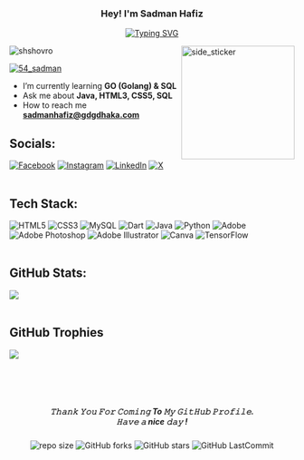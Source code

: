

<h3 align="center"> Hey! I'm  <strong> Sadman Hafiz </strong> </h3>

<div align="center"> 
  
[![Typing SVG](https://readme-typing-svg.herokuapp.com?font=poppins&size=20&duration=4000&color=4267B2&background=EB00FF00&center=true&vCenter=true&width=600&lines=A++Passionate++Developer++From++Bangladesh)](https://git.io/typing-svg)
</div>


<img align="right" width=200px height=200px alt="side_sticker" src="https://media.giphy.com/media/TEnXkcsHrP4YedChhA/giphy.gif" />


<p align="left"> <img src="https://komarev.com/ghpvc/?username=shshovro&label=Profile%20views&color=0e75b6&style=flat" alt="shshovro" /> </p>

<p align="left"> <a href="https://twitter.com/54_sadman" target="blank"><img src="https://img.shields.io/twitter/follow/54_sadman?logo=twitter&style=for-the-badge" alt="54_sadman" /></a> </p>

- I’m currently learning **GO (Golang) & SQL**
- Ask me about **Java, HTML3, CSS5, SQL**
- How to reach me **sadmanhafiz@gdgdhaka.com**

 
## Socials:
[![Facebook](https://img.shields.io/badge/Facebook-%231877F2.svg?logo=Facebook&logoColor=white)](https://facebook.com/sadman.hafizshovro) [![Instagram](https://img.shields.io/badge/Instagram-%23E4405F.svg?logo=Instagram&logoColor=white)](https://instagram.com/sadmanhfz_9) [![LinkedIn](https://img.shields.io/badge/LinkedIn-%230077B5.svg?logo=linkedin&logoColor=white)](https://linkedin.com/in/sadmanhafiz) [![X](https://img.shields.io/badge/X-black.svg?logo=X&logoColor=white)](https://x.com/54_sadman) 
 <br>
 <br>
## Tech Stack:
![HTML5](https://img.shields.io/badge/html5-%23E34F26.svg?style=flat&logo=html5&logoColor=white) ![CSS3](https://img.shields.io/badge/css3-%231572B6.svg?style=flat&logo=css3&logoColor=white)  ![MySQL](https://img.shields.io/badge/mysql-%2300000f.svg?style=flat&logo=mysql&logoColor=white) ![Dart](https://img.shields.io/badge/dart-%230175C2.svg?style=flat&logo=dart&logoColor=white) ![Java](https://img.shields.io/badge/java-%23ED8B00.svg?style=flat&logo=openjdk&logoColor=white) ![Python](https://img.shields.io/badge/python-3670A0?style=flat&logo=python&logoColor=ffdd54)  ![Adobe](https://img.shields.io/badge/adobe-%23FF0000.svg?style=flat&logo=adobe&logoColor=white) ![Adobe Photoshop](https://img.shields.io/badge/adobe%20photoshop-%2331A8FF.svg?style=flat&logo=adobe%20photoshop&logoColor=white)  ![Adobe Illustrator](https://img.shields.io/badge/adobe%20illustrator-%23FF9A00.svg?style=flat&logo=adobe%20illustrator&logoColor=white) ![Canva](https://img.shields.io/badge/Canva-%2300C4CC.svg?style=flat&logo=Canva&logoColor=white) ![TensorFlow](https://img.shields.io/badge/TensorFlow-%23FF6F00.svg?style=flat&logo=TensorFlow&logoColor=white)
 <br>
 <br>
## GitHub Stats:
![](https://github-readme-stats.vercel.app/api/top-langs/?username=shshovro&theme=ayu-mirage&hide_border=false&include_all_commits=false&count_private=false&layout=compact)
 <br>
 <br>
## GitHub Trophies
![](https://github-profile-trophy.vercel.app/?username=shshovro&theme=radical&no-frame=true&no-bg=false&margin-w=4)


<br>
<br>
<br>
<h5 align="center">
𝚃𝚑𝚊𝚗𝚔 𝚈𝚘𝚞 𝙵𝚘𝚛 𝙲𝚘𝚖𝚒𝚗𝚐 To 𝙼𝚢 𝙶𝚒𝚝𝙷𝚞𝚋 𝙿𝚛𝚘𝚏𝚒𝚕𝚎. <br>
𝙷𝚊𝚟𝚎 𝚊 nice 𝚍𝚊𝚢 ! 
  <br>

</h5>
<div align="center">

![repo size](https://img.shields.io/github/repo-size/isharamaduranga/isharamaduranga?label=Repo%20Size&style=for-the-badge&labelColor=black&color=1eb61e)
![GitHub forks](https://img.shields.io/github/forks/isharamaduranga/isharamaduranga?&labelColor=black&color=2196f3&style=for-the-badge)
![GitHub stars](https://img.shields.io/github/stars/isharamaduranga/isharamaduranga?&labelColor=black&color=ff9800&style=for-the-badge)
![GitHub LastCommit](https://img.shields.io/github/last-commit/isharamaduranga/isharamaduranga?logo=github&labelColor=black&color=e91e63&style=for-the-badge)
</div>

<br>
<br>


